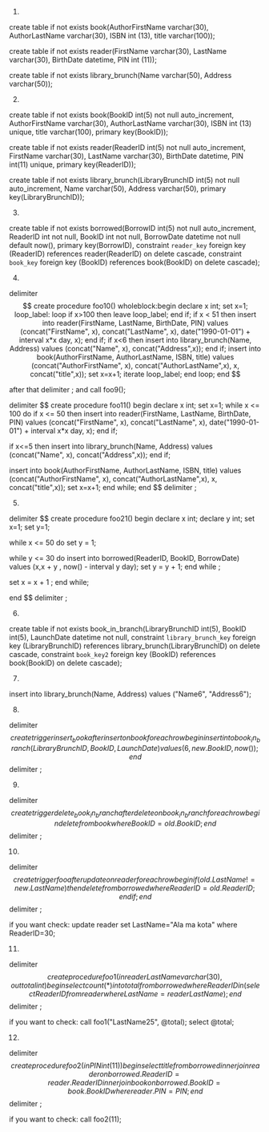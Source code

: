 1)

create table if not exists book(AuthorFirstName varchar(30), AuthorLastName varchar(30), ISBN int (13), title varchar(100));

create table if not exists reader(FirstName varchar(30), LastName varchar(30), BirthDate datetime, PIN int (11));

create table if not exists library_brunch(Name varchar(50), Address varchar(50));

2)

create table if not exists book(BookID int(5) not null auto_increment, AuthorFirstName varchar(30), AuthorLastName varchar(30), ISBN int (13) unique, title varchar(100), primary key(BookID));


create table if not exists reader(ReaderID int(5) not null auto_increment, FirstName varchar(30), LastName varchar(30), BirthDate datetime, PIN int(11) unique, primary key(ReaderID));


create table if not exists library_brunch(LibraryBrunchID int(5) not null auto_increment, Name varchar(50), Address varchar(50), primary key(LibraryBrunchID));


3)

  create table if not exists borrowed(BorrowID int(5) not null auto_increment, ReaderID int not null, BookID int not null, BorrowDate datetime not null default now(), primary key(BorrowID), constraint `reader_key` foreign key (ReaderID) references reader(ReaderID) on delete cascade, constraint `book_key` foreign key (BookID) references book(BookID) on delete cascade);


4)


delimiter $$
create procedure foo10()
wholeblock:begin
declare x int;
set x=1;
loop_label: loop
if x>100 then
leave loop_label;
end if;
if x < 51 then
insert into reader(FirstName, LastName, BirthDate, PIN) values (concat("FirstName", x), concat("LastName", x), date("1990-01-01") + interval x*x day, x);
end if;
if x<6 then
insert into library_brunch(Name, Address) values (concat("Name", x), concat("Address",x));
end if;
insert into book(AuthorFirstName, AuthorLastName, ISBN, title) values (concat("AuthorFirstName", x), concat("AuthorLastName",x), x, concat("title",x));
set x=x+1;
iterate loop_label;
end loop;
end $$


after that delimiter ;
and call foo9();

delimiter $$
create procedure foo11()
begin
declare x int;
set x=1;
while x <= 100 do
  if x <= 50 then
    insert into reader(FirstName, LastName, BirthDate, PIN) values (concat("FirstName", x), concat("LastName", x), date("1990-01-01") + interval x*x day, x);
  end if;

  if x<=5 then
    insert into library_brunch(Name, Address) values (concat("Name", x), concat("Address",x));
  end if;

  insert into book(AuthorFirstName, AuthorLastName, ISBN, title) values (concat("AuthorFirstName", x), concat("AuthorLastName",x), x, concat("title",x));
  set x=x+1;
end while;
end $$
delimiter ;

5)

delimiter $$
create procedure foo21()
begin
declare x int;
declare y int;
set x=1;
set y=1;

while x <= 50 do
  set y = 1;

  while y <= 30 do
      insert into borrowed(ReaderID, BookID, BorrowDate) values (x,x + y , now() - interval y day);
      set y = y + 1;
   end while ;

set x = x + 1 ;
end while;

end $$
delimiter ;


6)

create table if not exists book_in_branch(LibraryBrunchID int(5), BookID int(5), LaunchDate datetime not null, constraint `library_brunch_key` foreign key (LibraryBrunchID) references library_brunch(LibraryBrunchID) on delete cascade, constraint `book_key2` foreign key (BookID) references book(BookID) on delete cascade);

7)

insert into library_brunch(Name, Address) values ("Name6", "Address6");

8)

delimiter $$
create trigger insert_book
  after insert on book
  for each row
begin
  insert into book_in_branch (LibraryBrunchID, BookID, LaunchDate) values (6,new.BookID,now());
end $$
delimiter ;

9)

delimiter $$
create trigger delete_book_in_branch
  after delete on book_in_branch
  for each row
begin
  delete from book where BookID=old.BookID;
end $$
delimiter ;

10)

delimiter $$
create trigger foo
  after update on reader
  for each row
begin
  if (old.LastName != new.LastName) then
    delete from borrowed where ReaderID=old.ReaderID;
  end if;
end $$
delimiter ;


if you want check: update reader set LastName="Ala ma kota" where ReaderID=30;


11)

delimiter $$
create procedure foo1(
  in readerLastName varchar(30),
  out total int)
  begin
  select count(*)
  into total
  from borrowed where ReaderID in (select ReaderID from reader where LastName=readerLastName);
  end $$
  delimiter ;

  if you want to check: call foo1("LastName25", @total);
  select @total;

  12)

  delimiter $$
  create procedure foo2(
    in PIN int(11))
    begin
    select title from borrowed inner join reader on borrowed.ReaderID=reader.ReaderID inner join book on borrowed.BookID=book.BookID where reader.PIN=PIN;
    end $$
    delimiter ;

if you want to check: call foo2(11);
